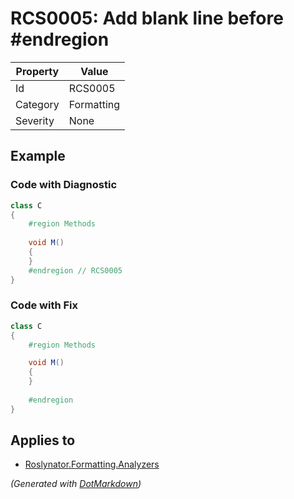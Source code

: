 # RCS0005: Add blank line before \#endregion

| Property | Value      |
| -------- | ---------- |
| Id       | RCS0005    |
| Category | Formatting |
| Severity | None       |

## Example

### Code with Diagnostic

```csharp
class C
{
    #region Methods
    
    void M()
    {
    }
    #endregion // RCS0005
}
```

### Code with Fix

```csharp
class C
{
    #region Methods

    void M()
    {
    }
    
    #endregion
}
```

## Applies to

* [Roslynator.Formatting.Analyzers](https://www.nuget.org/packages/Roslynator.Formatting.Analyzers)


*\(Generated with [DotMarkdown](http://github.com/JosefPihrt/DotMarkdown)\)*